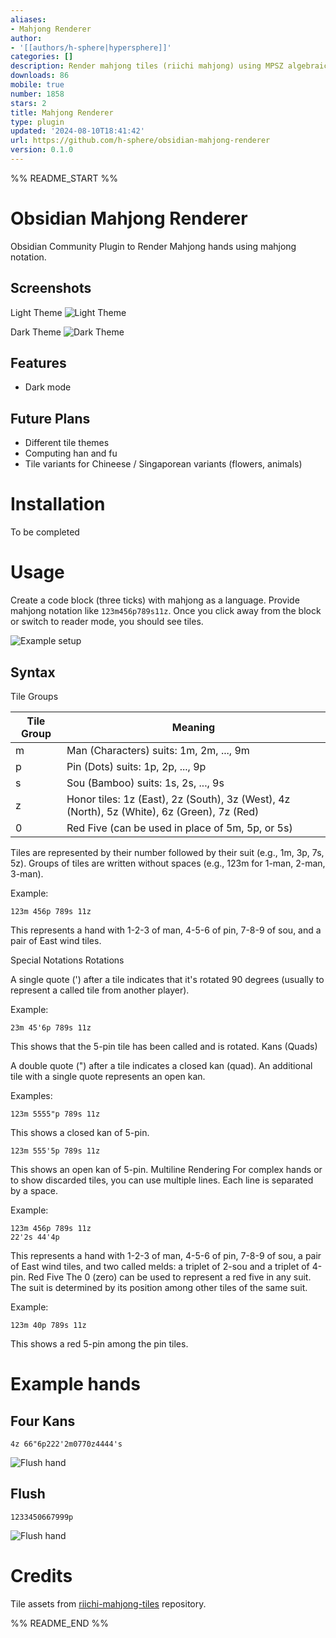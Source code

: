 ```yaml
---
aliases:
- Mahjong Renderer
author:
- '[[authors/h-sphere|hypersphere]]'
categories: []
description: Render mahjong tiles (riichi mahjong) using MPSZ algebraic notation
downloads: 86
mobile: true
number: 1858
stars: 2
title: Mahjong Renderer
type: plugin
updated: '2024-08-10T18:41:42'
url: https://github.com/h-sphere/obsidian-mahjong-renderer
version: 0.1.0
---
```


%% README_START %%

# Obsidian Mahjong Renderer

Obsidian Community Plugin to Render Mahjong hands using mahjong notation.

## Screenshots
Light Theme
![Light Theme](https://raw.githubusercontent.com/h-sphere/obsidian-mahjong-renderer/HEAD/.readme/light.png)

Dark Theme
![Dark Theme](https://raw.githubusercontent.com/h-sphere/obsidian-mahjong-renderer/HEAD/.readme/dark.png)

## Features
- Dark mode

## Future Plans
- Different tile themes
- Computing han and fu
- Tile variants for Chineese / Singaporean variants (flowers, animals)

# Installation
To be completed

# Usage

Create a code block (three ticks) with mahjong as a language.
Provide mahjong notation like `123m456p789s11z`.
Once you click away from the block or switch to reader mode, you should see tiles.

![Example setup](https://raw.githubusercontent.com/h-sphere/obsidian-mahjong-renderer/HEAD/.readme/example.png)

## Syntax
Tile Groups


| Tile Group | Meaning                                       |
|------------|-----------------------------------------------|
| m          | Man (Characters) suits: 1m, 2m, ..., 9m       |
| p          | Pin (Dots) suits: 1p, 2p, ..., 9p             |
| s          | Sou (Bamboo) suits: 1s, 2s, ..., 9s           |
| z          | Honor tiles: 1z (East), 2z (South), 3z (West), 4z (North), 5z (White), 6z (Green), 7z (Red) |
| 0          | Red Five (can be used in place of 5m, 5p, or 5s) |

Tiles are represented by their number followed by their suit (e.g., 1m, 3p, 7s, 5z).
Groups of tiles are written without spaces (e.g., 123m for 1-man, 2-man, 3-man).

Example:
```mahjong
123m 456p 789s 11z
```
This represents a hand with 1-2-3 of man, 4-5-6 of pin, 7-8-9 of sou, and a pair of East wind tiles.

Special Notations
Rotations

A single quote (') after a tile indicates that it's rotated 90 degrees (usually to represent a called tile from another player).

Example:
```mahjong
23m 45'6p 789s 11z
```

This shows that the 5-pin tile has been called and is rotated.
Kans (Quads)

A double quote (") after a tile indicates a closed kan (quad).
An additional tile with a single quote represents an open kan.

Examples:
```mahjong
123m 5555"p 789s 11z
```

This shows a closed kan of 5-pin.
```mahjong
123m 555'5p 789s 11z
```

This shows an open kan of 5-pin.
Multiline Rendering
For complex hands or to show discarded tiles, you can use multiple lines. Each line is separated by a space.

Example:

```mahjong
123m 456p 789s 11z
22'2s 44'4p
```

This represents a hand with 1-2-3 of man, 4-5-6 of pin, 7-8-9 of sou, a pair of East wind tiles, and two called melds: a triplet of 2-sou and a triplet of 4-pin.
Red Five
The 0 (zero) can be used to represent a red five in any suit. The suit is determined by its position among other tiles of the same suit.

Example:

```mahjong
123m 40p 789s 11z
```
This shows a red 5-pin among the pin tiles.


# Example hands

## Four Kans

```mahjong
4z 66"6p222'2m0770z4444's
```

![Flush hand](https://raw.githubusercontent.com/h-sphere/obsidian-mahjong-renderer/HEAD/.readme/fourkans.png)


## Flush
```mahjong
1233450667999p
```

![Flush hand](https://raw.githubusercontent.com/h-sphere/obsidian-mahjong-renderer/HEAD/.readme/flush.png)

# Credits
Tile assets from [riichi-mahjong-tiles](https://github.com/FluffyStuff/riichi-mahjong-tiles) repository.


%% README_END %%